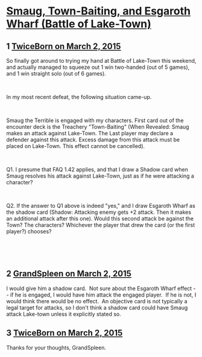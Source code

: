 # [Smaug, Town-Baiting, and Esgaroth Wharf (Battle of Lake-Town)](https://community.fantasyflightgames.com/topic/136485-smaug-town-baiting-and-esgaroth-wharf-battle-of-lake-town/)

## 1 [TwiceBorn on March 2, 2015](https://community.fantasyflightgames.com/topic/136485-smaug-town-baiting-and-esgaroth-wharf-battle-of-lake-town/?do=findComment&comment=1471143)

So finally got around to trying my hand at Battle of Lake-Town this weekend, and actually managed to squeeze out 1 win two-handed (out of 5 games), and 1 win straight solo (out of 6 games).

 

In my most recent defeat, the following situation came-up.

 

Smaug the Terrible is engaged with my characters. First card out of the encounter deck is the Treachery "Town-Baiting" (When Revealed: Smaug makes an attack against Lake-Town. The Last player may declare a defender against this attack. Excess damage from this attack must be placed on Lake-Town. This effect cannot be cancelled).

 

Q1. I presume that FAQ 1.42 applies, and that I draw a Shadow card when Smaug resolves his attack against Lake-Town, just as if he were attacking a character?

 

Q2. If the answer to Q1 above is indeed "yes," and I draw Esgaroth Wharf as the shadow card (Shadow: Attacking enemy gets +2 attack. Then it makes an additional attack after this one). Would this second attack be against the Town? The characters? Whichever the player that drew the card (or the first player?) chooses?

 

 

## 2 [GrandSpleen on March 2, 2015](https://community.fantasyflightgames.com/topic/136485-smaug-town-baiting-and-esgaroth-wharf-battle-of-lake-town/?do=findComment&comment=1471200)

I would give him a shadow card.  Not sure about the Esgaroth Wharf effect -- if he is engaged, I would have him attack the engaged player.  If he is not, I would think there would be no effect.  An objective card is not typically a legal target for attacks, so I don't think a shadow card could have Smaug attack Lake-town unless it explicitly stated so.

## 3 [TwiceBorn on March 2, 2015](https://community.fantasyflightgames.com/topic/136485-smaug-town-baiting-and-esgaroth-wharf-battle-of-lake-town/?do=findComment&comment=1471385)

Thanks for your thoughts, GrandSpleen.


